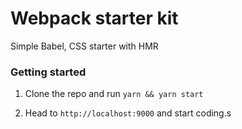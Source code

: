 # Webpack starter kit

Simple Babel, CSS starter with HMR

### Getting started

1. Clone the repo and run
`yarn && yarn start`

2. Head to `http://localhost:9000` and start coding.s

